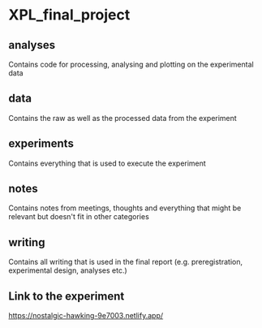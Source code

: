 # XPL_final_project  

## analyses  
Contains code for processing, analysing and plotting on the experimental data  

## data
Contains the raw as well as the processed data from the experiment

## experiments
Contains everything that is used to execute the experiment

## notes
Contains notes from meetings, thoughts and everything that might be relevant but doesn't fit in other categories

## writing
Contains all writing that is used in the final report (e.g. preregistration, experimental design, analyses etc.)  

## Link to the experiment  
https://nostalgic-hawking-9e7003.netlify.app/
